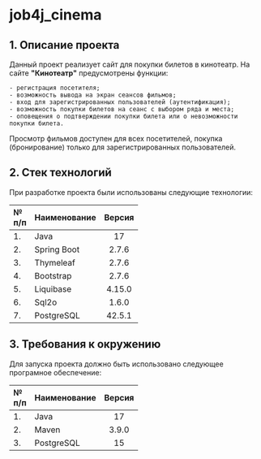 # job4j_cinema

## 1. Описание проекта
Данный проект реализует сайт для покупки билетов в кинотеатр. 
На сайте **"Кинотеатр"** предусмотрены функции:

    - регистрация посетителя;
    - возможность вывода на экран сеансов фильмов;
    - вход для зарегистрированных пользователей (аутентификация);    
    - возможность покупки билетов на сеанс с выбором ряда и места;
    - оповещения о подтверждении покупки билета или о невозможности покупки билета.

Просмотр фильмов доступен для всех посетителей, покупка (бронирование) 
только для зарегистрированных пользователей.

## 2. Стек технологий
При разработке проекта были использованы следующие технологии:

| № <br/>п/п | Наименование  | Версия |
|:------|:--------------|:------:|
| 1.    | Java          |   17   |
| 2.    | Spring Boot   | 2.7.6  |
| 3.    | Thymeleaf     | 2.7.6  |
| 4.    | Bootstrap     | 2.7.6  |
| 5.    | Liquibase     | 4.15.0 |
| 6.    | Sql2o         | 1.6.0  |
| 7.    | PostgreSQL    | 42.5.1 |

## 3. Требования к окружению
Для запуска проекта должно быть использовано следующее програмное обеспечение:

| № <br/>п/п | Наименование | Версия |
|:------|:-------------|:-----:|
| 1.    | Java         |   17  |
| 2.    | Maven        | 3.9.0 |
| 3.    | PostgreSQL   |   15  |
